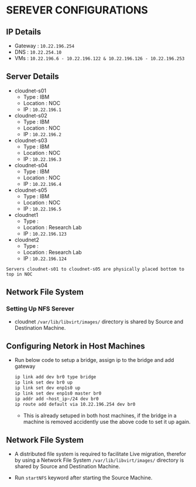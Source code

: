 # SEREVER CONFIGURATIONS

## IP Details
- Gateway : ```10.22.196.254```
- DNS : ```10.22.254.10```
- VMs : `10.22.196.6 - 10.22.196.122 & 10.22.196.126 - 10.22.196.253`

## Server Details
- cloudnet-s01
    - Type : IBM
    - Location : NOC
    - IP : ```10.22.196.1```
- cloudnet-s02
    - Type : IBM
    - Location : NOC
    - IP : ```10.22.196.2```
- cloudnet-s03
    - Type : IBM
    - Location : NOC
    - IP : ```10.22.196.3```
- cloudnet-s04
    - Type : IBM
    - Location : NOC
    - IP : ```10.22.196.4```
- cloudnet-s05
    - Type : IBM
    - Location : NOC
    - IP : ```10.22.196.5```
- cloudnet1
    - Type : 
    - Location : Research Lab
    - IP : ```10.22.196.123```
- cloudnet2
    - Type : 
    - Location : Research Lab
    - IP : ```10.22.196.124```

`Servers cloudnet-s01 to cloudnet-s05 are physically placed bottom to top in NOC`

## Network File System

### Setting Up NFS Serever

- cloudnet `/var/lib/libvirt/images/` directory is shared by Source and Destination Machine.


## Configuring Netork in Host Machines

- Run below code to setup a bridge, assign ip to the bridge and add gateway 

    ```bash
    ip link add dev br0 type bridge
    ip link set dev br0 up
    ip link set dev enp1s0 up
    ip link set dev enp1s0 master br0
    ip addr add <host_ip>/24 dev br0
    ip route add default via 10.22.196.254 dev br0
    ```
    - This is already setuped in both host machines, if the bridge in a machine is removed accidently use the above code to set it up again.

## Network File System

- A distributed file system is required to facilitate Live migration, therefor by using a Network File System `/var/lib/libvirt/images/` directory is shared by Source and Destination Machine.

- Run `startNFS` keyword after starting the Source Machine.